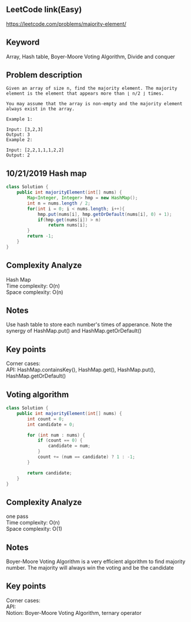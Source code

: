 ## LeetCode link(Easy)
https://leetcode.com/problems/majority-element/

## Keyword
Array, Hash table, Boyer-Moore Voting Algorithm, Divide and conquer

## Problem description
```
Given an array of size n, find the majority element. The majority element is the element that appears more than ⌊ n/2 ⌋ times.

You may assume that the array is non-empty and the majority element always exist in the array.

Example 1:

Input: [3,2,3]
Output: 3
Example 2:

Input: [2,2,1,1,1,2,2]
Output: 2
```
## 10/21/2019 Hash map

```java
class Solution {
    public int majorityElement(int[] nums) {
        Map<Integer, Integer> hmp = new HashMap();
        int n = nums.length / 2;
        for(int i = 0; i < nums.length; i++){
            hmp.put(nums[i], hmp.getOrDefault(nums[i], 0) + 1);
            if(hmp.get(nums[i]) > n)
                return nums[i];
        }
        return -1;
    }
}
```

## Complexity Analyze
Hash Map\
Time complexity: O(n)\
Space complexity: O(n)

## Notes
Use hash table to store each number's times of apperance. Note the synergy of HashMap.put() and HashMap.getOrDefault()

## Key points
Corner cases:\
API: HashMap.containsKey(), HashMap.get(), HashMap.put(), HashMap.getOrDefault()

## Voting algorithm

```java
class Solution {
    public int majorityElement(int[] nums) {
        int count = 0;
        int candidate = 0;

        for (int num : nums) {
            if (count == 0) {
                candidate = num;
            }
            count += (num == candidate) ? 1 : -1;
        }

        return candidate;
    }
}
```

## Complexity Analyze
one pass\
Time complexity: O(n)\
Space complexity: O(1)

## Notes
Boyer-Moore Voting Algorithm is a very efficient algorithm to find majority number. The majority will always win the voting and be the candidate

## Key points
Corner cases:\
API: \
Notion: Boyer-Moore Voting Algorithm, ternary operator

